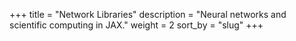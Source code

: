 +++
title = "Network Libraries"
description = "Neural networks and scientific computing in JAX."
weight = 2
sort_by = "slug"
+++

